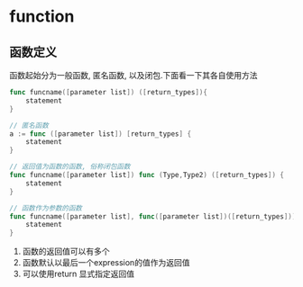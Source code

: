 # function

## 函数定义
函数起始分为一般函数, 匿名函数, 以及闭包.下面看一下其各自使用方法

```go
func funcname([parameter list]) ([return_types]){
    statement
}

// 匿名函数
a := func ([parameter list]) [return_types] {
    statement
}

// 返回值为函数的函数, 俗称闭包函数
func funcname([parameter list]) func (Type,Type2) ([return_types]) {
    statement
}

// 函数作为参数的函数
func funcname([parameter list], func([parameter list])([return_types])) ([return_types]) {
    statement
}


```
1. 函数的返回值可以有多个
2. 函数默认以最后一个expression的值作为返回值
3. 可以使用return 显式指定返回值
